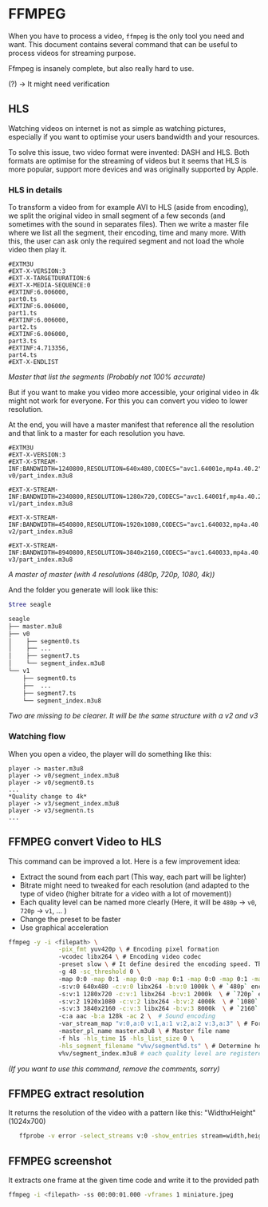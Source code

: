 # FFMPEG

When you have to process a video, `ffmpeg` is the only tool you need and want.
This document contains several command that can be useful to process videos for streaming purpose.

Ffmpeg is insanely complete, but also really hard to use.

(?) -> It might need verification

## HLS

Watching videos on internet is not as simple as watching pictures, especially if you want to optimise your users bandwidth and your resources.

To solve this issue, two video format were invented: DASH and HLS. Both formats are optimise for the streaming of videos but it seems that HLS is more popular, support more devices and was originally supported by Apple.

### HLS in details

To transform a video from for example AVI to HLS (aside from encoding), we split the original video in small segment of a few seconds (and sometimes with the sound in separates files). 
Then we write a master file where we list all the segment, their encoding, time and many more. With this, the user can ask only the required segment and not load the whole video then play it.

```text
#EXTM3U
#EXT-X-VERSION:3
#EXT-X-TARGETDURATION:6
#EXT-X-MEDIA-SEQUENCE:0
#EXTINF:6.006000,
part0.ts
#EXTINF:6.006000,
part1.ts
#EXTINF:6.006000,
part2.ts
#EXTINF:6.006000,
part3.ts
#EXTINF:4.713356,
part4.ts
#EXT-X-ENDLIST
```
*Master that list the segments (Probably not 100% accurate)*

But if you want to make you video more accessible, your original video in 4k might not work for everyone. 
For this you can convert you video to lower resolution.

At the end, you will have a master manifest that reference all the resolution and that link to a master for each resolution you have.

```text
#EXTM3U
#EXT-X-VERSION:3
#EXT-X-STREAM-INF:BANDWIDTH=1240800,RESOLUTION=640x480,CODECS="avc1.64001e,mp4a.40.2"
v0/part_index.m3u8

#EXT-X-STREAM-INF:BANDWIDTH=2340800,RESOLUTION=1280x720,CODECS="avc1.64001f,mp4a.40.2"
v1/part_index.m3u8

#EXT-X-STREAM-INF:BANDWIDTH=4540800,RESOLUTION=1920x1080,CODECS="avc1.640032,mp4a.40.2"
v2/part_index.m3u8

#EXT-X-STREAM-INF:BANDWIDTH=8940800,RESOLUTION=3840x2160,CODECS="avc1.640033,mp4a.40.2"
v3/part_index.m3u8
```
*A master of master (with 4 resolutions (480p, 720p, 1080, 4k))*

And the folder you generate will look like this:

```bash
$tree seagle

seagle
├── master.m3u8
├── v0
│    ├── segment0.ts
│    ├── ...
│    ├── segment7.ts
│    └── segment_index.m3u8
└── v1
    ├── segment0.ts
    ├──  ...
    ├── segment7.ts
    └── segment_index.m3u8
```
*Two are missing to be clearer. It will be the same structure with a v2 and v3*

### Watching flow

When you open a video, the player will do something like this:
```text
player -> master.m3u8
player -> v0/segment_index.m3u8
player -> v0/segment0.ts
...
*Quality change to 4k*
player -> v3/segment_index.m3u8
player -> v3/segmentn.ts
...
```

## FFMPEG convert Video to HLS
This command can be improved a lot. Here is a few improvement idea:
* Extract the sound from each part (This way, each part will be lighter)
* Bitrate might need to tweaked for each resolution (and adapted to the type of video (higher bitrate for a video with a lot of movement))
* Each quality level can be named more clearly (Here, it will be `480p` -> `v0`, `720p` -> `v1`, ... )
* Change the preset to be faster
* Use graphical acceleration

```bash
ffmpeg -y -i <filepath> \
              -pix_fmt yuv420p \ # Encoding pixel formation
              -vcodec libx264 \ # Encoding video codec
              -preset slow \ # It define desired the encoding speed. The slower equals better quality
              -g 48 -sc_threshold 0 \ 
              -map 0:0 -map 0:1 -map 0:0 -map 0:1 -map 0:0 -map 0:1 -map 0:0 -map 0:1 \ # For each resolution, it maps the sound with it
              -s:v:0 640x480 -c:v:0 libx264 -b:v:0 1000k \ # `480p` encoded with `libx264` at a bitrate of `1000k`
              -s:v:1 1280x720 -c:v:1 libx264 -b:v:1 2000k  \ # `720p` encoded with `libx264` at a bitrate of `2000k`
              -s:v:2 1920x1080 -c:v:2 libx264 -b:v:2 4000k  \ # `1080` encoded with `libx264` at a bitrate of `4000k`
              -s:v:3 3840x2160 -c:v:3 libx264 -b:v:3 8000k  \ # `2160` encoded with `libx264` at a bitrate of `8000k`
              -c:a aac -b:a 128k -ac 2 \  # Sound encoding
              -var_stream_map "v:0,a:0 v:1,a:1 v:2,a:2 v:3,a:3" \ # For each resolution with add them to the master (?)
              -master_pl_name master.m3u8 \ # Master file name
              -f hls -hls_time 15 -hls_list_size 0 \
              -hls_segment_filename "v%v/segment%d.ts" \ # Determine how are save each segment, here resolution/part(count).ts
              v%v/segment_index.m3u8 # each quality level are registered in a sub master file
```
*(If you want to use this command, remove the comments, sorry)*

## FFMPEG extract resolution
It returns the resolution of the video with a pattern like this: "WidthxHeight" (1024x700)

```bash
   ffprobe -v error -select_streams v:0 -show_entries stream=width,height -of csv=s=x:p=0 <filepath>
```

## FFMPEG screenshot
It extracts one frame at the given time code and write it to the provided path

```bash
ffmpeg -i <filepath> -ss 00:00:01.000 -vframes 1 miniature.jpeg
```
